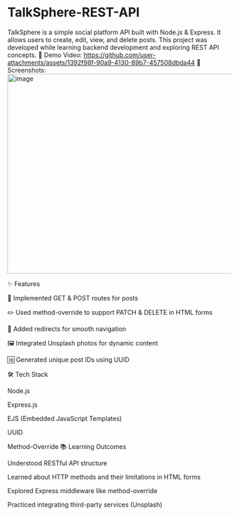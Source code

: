 # TalkSphere-REST-API
TalkSphere is a simple social platform API built with Node.js &amp; Express. It allows users to create, edit, view, and delete posts. This project was developed while learning backend development and exploring REST API concepts.
🎥 Demo Video:
https://github.com/user-attachments/assets/1392f98f-90a9-4130-89b7-457508dbda44
📸 Screenshots:
<img width="960" height="448" alt="image" src="https://github.com/user-attachments/assets/9c6fcb02-12f0-4529-90a2-2b1a5a0df122" />

✨ Features

📌 Implemented GET & POST routes for posts

✏️ Used method-override to support PATCH & DELETE in HTML forms

🔄 Added redirects for smooth navigation

🖼️ Integrated Unsplash photos for dynamic content

🆔 Generated unique post IDs using UUID

🛠 Tech Stack

Node.js

Express.js

EJS (Embedded JavaScript Templates)

UUID

Method-Override
📚 Learning Outcomes

Understood RESTful API structure

Learned about HTTP methods and their limitations in HTML forms

Explored Express middleware like method-override

Practiced integrating third-party services (Unsplash)
